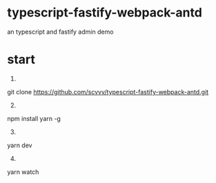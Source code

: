 # typescript-fastify-webpack-antd
an typescript and fastify admin demo

# start

1. 
git clone https://github.com/scvvv/typescript-fastify-webpack-antd.git

2. 
npm install yarn -g

3.
yarn dev

4.
yarn watch
